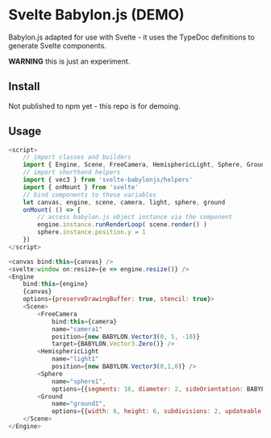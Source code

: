 # Svelte Babylon.js (DEMO)

Babylon.js adapted for use with Svelte - it uses the TypeDoc definitions to generate Svelte components.

**WARNING** this is just an experiment.

## Install

Not published to npm yet - this repo is for demoing.

## Usage

```javascript
<script>
	// import classes and builders
	import { Engine, Scene, FreeCamera, HemisphericLight, Sphere, Ground } from 'svelte-babylonjs'
	// import shorthand helpers
	import { vec3 } from 'svelte-babylonjs/helpers'
	import { onMount } from 'svelte'
	// bind components to these variables
	let canvas, engine, scene, camera, light, sphere, ground
	onMount( () => {
		// access babylon.js object instance via the component
		engine.instance.runRenderLoop( scene.render() )
		sphere.instance.position.y = 1
	})
</script>

<canvas bind:this={canvas} />
<svelte:window on:resize={e => engine.resize()} />
<Engine
	bind:this={engine}
	{canvas}
	options={preserveDrawingBuffer: true, stencil: true}>
	<Scene>
		<FreeCamera
			bind:this={camera}
			name="camera1"
			position={new BABYLON.Vector3(0, 5, -10)}
			target={BABYLON.Vector3.Zero()} />
		<HemisphericLight
			name="light1"
			position={new BABYLON.Vector3(0,1,0)} />
		<Sphere
			name="sphere1",
			options={{segments: 16, diameter: 2, sideOrientation: BABYLON.Mesh.FRONTSIDE}}  />
		<Ground
			name="ground1",
			options={{width: 6, height: 6, subdivisions: 2, updateable: false}} />
	</Scene>
</Engine>
```
